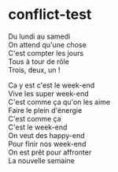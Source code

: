 # conflict-test
Du lundi au samedi  
On attend qu'une chose  
C'est compter les jours  
Tous à tour de rôle  
Trois, deux, un !

Ca y est c'est le week-end  
Vive les super week-end  
C'est comme ça qu'on les aime  
Faire le plein d'énergie  
C'est comme ça  
C'est le week-end  
On veut des happy-end  
Pour finir nos week-end  
On est prêt pour affronter  
La nouvelle semaine  